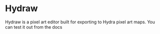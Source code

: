 # Hydraw
Hydraw is a pixel art editor built for exporting to Hydra pixel art maps. You can test it out from the docs

